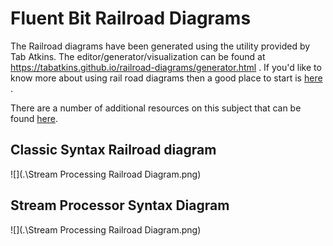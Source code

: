 # Fluent Bit Railroad Diagrams
The Railroad diagrams have been generated using the utility provided by Tab Atkins. The editor/generator/visualization can be found at <https://tabatkins.github.io/railroad-diagrams/generator.html>
.
If you'd like to know more about using rail road diagrams then a good place to start is [here](https://blog.mp3monster.org/2022/09/16/interpreting-railroad-diagrams/) .

There are a number of additional resources on this subject that can be found [here](https://blog.mp3monster.org/category/technology/railroad-diagrams/).

## Classic Syntax Railroad diagram

![](.\Stream Processing Railroad Diagram.png)



## Stream Processor Syntax Diagram

![](.\Stream Processing Railroad Diagram.png)
